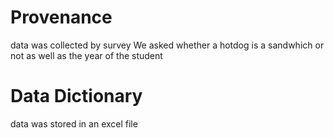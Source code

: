 # Provenance
data was collected by survey
We asked whether a hotdog is a sandwhich or not as well as the year of the student

# Data Dictionary
data was stored in an excel file 
